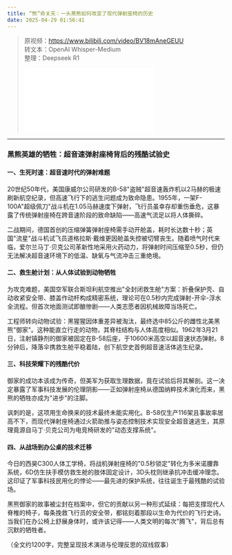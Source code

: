 ```yaml
---
title: “熊”命关天：一头黑熊如何改变了现代弹射座椅的历史
date: 2025-04-29 01:56:41
---
```


> 原视频：https://www.bilibili.com/video/BV18mAneGEUU<br>转文本：OpenAI Whisper-Medium<br>整理：Deepseek R1
>
> <iframe src="//player.bilibili.com/player.html?bvid=BV18mAneGEUU&autoplay=0" scrolling="no" border="0" frameborder="no" framespacing="0" allowfullscreen="true"></iframe>

---

### 黑熊英雄的牺牲：超音速弹射座椅背后的残酷试验史  

#### 一、生死时速：超音速时代的弹射难题  
20世纪50年代，美国康威尔公司研发的B-58"盗贼"超音速轰炸机以2马赫的极速刷新航空纪录，但高速飞行下的逃生问题成为致命隐患。1955年，一架F-100A"超级佩刀"战斗机在1.05马赫速度下弹射，飞行员虽幸存却重伤垂危，这暴露了传统弹射座椅在跨音速阶段的致命缺陷——高速气流足以将人体撕碎。  

二战期间，德国首创的压缩弹簧弹射座椅需手动开舱盖，耗时长达数十秒；英国"流星"战斗机试飞员道格拉斯·戴维更因舱盖失控被切臂丧生。随着喷气时代来临，爱尔兰马丁·贝克公司革新性地采用火药动力，将弹射时间压缩至0.5秒，但仍无法解决超音速环境下的低温、缺氧与气流冲击三重绝境。  

#### 二、救生舱计划：从人体试验到动物牺牲  
为攻克难题，美国空军联合斯坦利航空推出"全封闭救生舱"方案：折叠保护壳、自动收紧安全带、膝盖作动杆构成精密系统，理论可在0.5秒内完成弹射-开伞-浮水全流程。但首次地面测试即酿惨剧——人类志愿者因机械故障当场死亡。  

工程师转向动物试验：黑猩猩因体重差异被淘汰，最终选中85公斤的雌性北美黑熊"御家"。这种能直立行走的动物，其脊柱结构与人体高度相似。1962年3月21日，注射镇静剂的御家被固定在B-58后座，于10600米高空以超音速状态弹射。8分钟后，降落伞携救生舱平稳着陆，创下航空史首例超音速活体逃生纪录。  

#### 三、科技荣耀下的残酷代价  
御家的成功本该成为传奇，但美军为获取生理数据，竟在试验后将其解剖。这一决定暴露了军事科技发展的伦理阴影——正如弹射座椅从德国纳粹技术演化而来，黑熊的牺牲亦成为"进步"的注脚。  

讽刺的是，这项用生命换来的技术最终未能实用化。B-58仅生产116架且事故率居高不下，而现代弹射座椅通过火箭助推与姿态控制技术实现安全超音速逃生，其原理竟源自马丁·贝克公司为电竞椅研发的"动态支撑系统"。  

#### 四、从战场到办公桌的技术迁移  
今日的西昊C300人体工学椅，将战机弹射座椅的"0.5秒锁定"转化为多米诺腰靠系统，6D仿生扶手模仿救生舱的肢体固定设计，3D头枕则继承抗冲击缓冲理念。这印证了军事科技民用化的悖论——最先进的保护系统，往往诞生于最残酷的试验场。  

黑熊御家的故事被尘封在档案中，但它的贡献以另一种形式延续：每把支撑现代人脊椎的椅子，每条挽救飞行员的安全带，都铭刻着那段以生命为代价的飞行史诗。当我们在办公椅上舒展身体时，或许该记得——人类文明的每次"腾飞"，背后总有沉默的牺牲者。  

（全文约1200字，完整呈现技术演进与伦理反思的双线叙事）